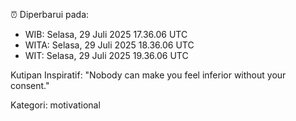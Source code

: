 ⏰ Diperbarui pada:
- WIB: Selasa, 29 Juli 2025 17.36.06 UTC
- WITA: Selasa, 29 Juli 2025 18.36.06 UTC
- WIT: Selasa, 29 Juli 2025 19.36.06 UTC

Kutipan Inspiratif:
"Nobody can make you feel inferior without your consent."


Kategori: motivational

